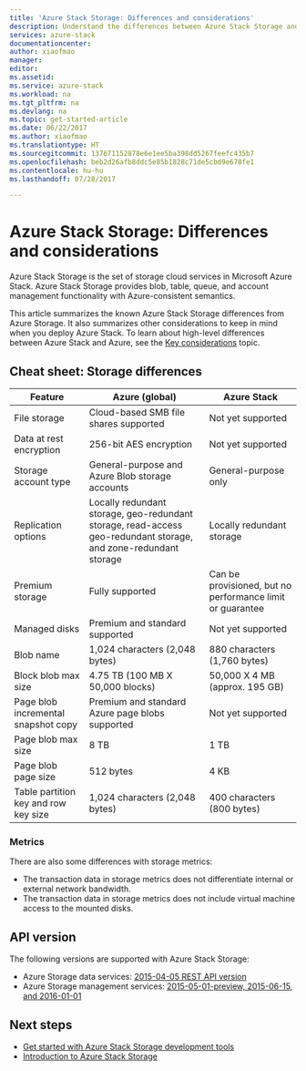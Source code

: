 ```yaml
---
title: 'Azure Stack Storage: Differences and considerations'
description: Understand the differences between Azure Stack Storage and Azure Storage, along with Azure Stack deployment considerations.
services: azure-stack
documentationcenter: 
author: xiaofmao
manager: 
editor: 
ms.assetid: 
ms.service: azure-stack
ms.workload: na
ms.tgt_pltfrm: na
ms.devlang: na
ms.topic: get-started-article
ms.date: 06/22/2017
ms.author: xiaofmao
ms.translationtype: HT
ms.sourcegitcommit: 137671152878e6e1ee5ba398dd5267feefc435b7
ms.openlocfilehash: beb2d26afb8ddc5e85b1828c71de5cbd9e678fe1
ms.contentlocale: hu-hu
ms.lasthandoff: 07/28/2017

---
```

# <a name="azure-stack-storage-differences-and-considerations"></a>Azure Stack Storage: Differences and considerations
Azure Stack Storage is the set of storage cloud services in Microsoft Azure Stack. Azure Stack Storage provides blob, table, queue, and account management functionality with Azure-consistent semantics.

This article summarizes the known Azure Stack Storage differences from Azure Storage. It also summarizes other considerations to keep in mind when you deploy Azure Stack. To learn about high-level differences between Azure Stack and Azure, see the [Key considerations](azure-stack-considerations.md) topic.

## <a name="cheat-sheet-storage-differences"></a>Cheat sheet: Storage differences

| Feature | Azure (global) | Azure Stack |
| --- | --- | --- |
|File storage|Cloud-based SMB file shares supported|Not yet supported
|Data at rest encryption|256-bit AES encryption|Not yet supported
|Storage account type|General-purpose and Azure Blob storage accounts|General-purpose only
|Replication options|Locally redundant storage, geo-redundant storage, read-access geo-redundant storage, and zone-redundant storage|Locally redundant storage
|Premium storage|Fully supported|Can be provisioned, but no performance limit or guarantee
|Managed disks|Premium and standard supported|Not yet supported
|Blob name|1,024 characters (2,048 bytes)|880 characters (1,760 bytes)
|Block blob max size|4.75 TB (100 MB X 50,000 blocks)|50,000 X 4 MB (approx. 195 GB)
|Page blob incremental snapshot copy|Premium and standard Azure page blobs supported|Not yet supported
|Page blob max size|8 TB|1 TB
|Page blob page size|512 bytes|4 KB
|Table partition key and row key size|1,024 characters (2,048 bytes)|400 characters (800 bytes)

### <a name="metrics"></a>Metrics
There are also some differences with storage metrics:
* The transaction data in storage metrics does not differentiate internal or external network bandwidth.
* The transaction data in storage metrics does not include virtual machine access to the mounted disks.

## <a name="api-version"></a>API version
The following versions are supported with Azure Stack Storage:

* Azure Storage data services: [2015-04-05 REST API version](https://docs.microsoft.com/en-us/rest/api/storageservices/Version-2015-04-05?redirectedfrom=MSDN)
* Azure Storage management services: [2015-05-01-preview, 2015-06-15, and 2016-01-01](https://docs.microsoft.com/en-us/rest/api/storagerp/?redirectedfrom=MSDN) 

## <a name="next-steps"></a>Next steps

* [Get started with Azure Stack Storage development tools](azure-stack-storage-dev.md)
* [Introduction to Azure Stack Storage](azure-stack-storage-overview.md)


